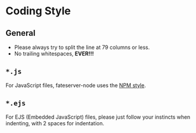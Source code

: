 Coding Style
============

General
-------

- Please always try to split the line at 79 columns or less.
- No trailing whitespaces, **EVER!!!**

`*.js`
------

For JavaScript files, fateserver-node uses the [NPM style][1].

[1]: https://www.npmjs.org/doc/misc/npm-coding-style.html

`*.ejs`
-------

For EJS (Embedded JavaScript) files, please just follow your instincts when
indenting, with 2 spaces for indentation.
